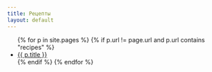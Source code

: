 ```yaml
---
title: Рецепты
layout: default
---
```

<ul class="list-group">
  {% for p in site.pages %}
    {% if p.url != page.url and p.url contains "recipes" %}
      <li class="list-group-item">
        <a href="{{ p.url | relative_url }}">{{ p.title }}</a>
      </li>
    {% endif %}
  {% endfor %}
</ul>
